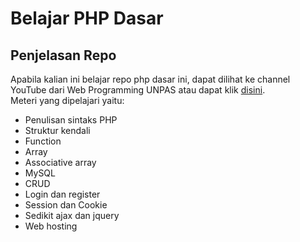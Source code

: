 # Belajar PHP Dasar
## Penjelasan Repo
Apabila kalian ini belajar repo php dasar ini, dapat dilihat ke channel YouTube dari Web Programming UNPAS atau dapat klik [disini](https://fakestoreapi.com/).  
Meteri yang dipelajari yaitu:  
- Penulisan sintaks PHP
- Struktur kendali
- Function  
- Array
- Associative array
- MySQL
- CRUD
- Login dan register
- Session dan Cookie
- Sedikit ajax dan jquery
- Web hosting
